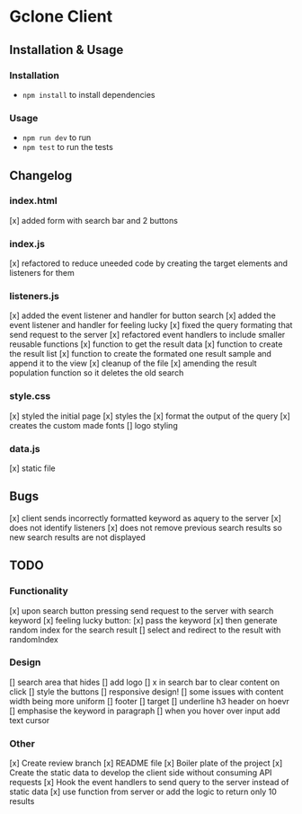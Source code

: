 # Gclone Client

## Installation & Usage

### Installation
* ```npm install``` to install dependencies 

### Usage
* ```npm run dev``` to run 
* ```npm test``` to run the tests

## Changelog

### index.html
[x] added form with search bar and 2 buttons 

### index.js
[x] refactored to reduce uneeded code by creating the target elements and listeners for them


### listeners.js
[x] added the event listener and handler for button search
[x] added the event listener and handler for feeling lucky
[x] fixed the query formating that send request to the server
[x] refactored event handlers to include smaller reusable functions
[x] function to get the result data
[x] function to create the result list
[x] function to create the formated one result sample and append it to the view
[x] cleanup of the file
[x] amending the result population function so it deletes the old search

### style.css
[x] styled the initial page
[x] styles the 
[x] format the output of the query
[x] creates the custom made fonts
[] logo styling


### data.js
[x] static file 


## Bugs
[x] client sends incorrectly formatted keyword as aquery to the server
[x] does not identify listeners
[x] does not remove previous search results so new search results are not displayed


## TODO
### Functionality 
[x] upon search button pressing send request to the server with search keyword
[x] feeling lucky button: 
    [x] pass the keyword 
    [x] then generate random index for the search result
    [] select and redirect to the result with randomIndex

### Design 
[] search area that hides
    [] add logo
    [] x in search bar to clear content on click
[] style the buttons
[] responsive design!
[] some issues with content width being more uniform
[] footer
[] target 
[] underline h3 header on hoevr
[] emphasise the keyword in paragraph
[] when you hover over input add text cursor

### Other
[x] Create review branch
[x] README file
[x] Boiler plate of the project 
[x] Create the static data to develop the client side without consuming API requests
[x] Hook the event handlers to send query to the server instead of static data
[x] use function from server or add the logic to return only 10 results